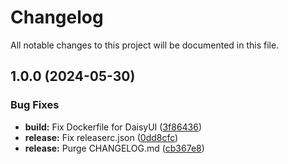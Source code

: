 # Changelog

All notable changes to this project will be documented in this file.

## 1.0.0 (2024-05-30)


### Bug Fixes

* **build:** Fix Dockerfile for DaisyUI ([3f86436](https://github.com/chushi-io/chushi/commit/3f8643625d3ef48b00115dfaec34fa8d856605fc))
* **release:** Fix releaserc.json ([0dd8cfc](https://github.com/chushi-io/chushi/commit/0dd8cfc99e38f84aad48157472d3307c93581ceb))
* **release:** Purge CHANGELOG.md ([cb367e8](https://github.com/chushi-io/chushi/commit/cb367e89307e82f9f1bb4f092cbe109cff79e892))

